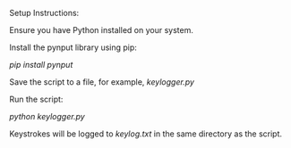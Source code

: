 Setup Instructions:

Ensure you have Python installed on your system.

Install the pynput library using pip:

*pip install pynput*

Save the script to a file, for example, *keylogger.py*

Run the script:

*python keylogger.py*

Keystrokes will be logged to *keylog.txt* in the same directory as the script.
